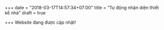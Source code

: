 +++
date = "2018-03-17T14:57:34+07:00"
title = "Tự động nhận diện thiết kế nhà"
draft = true

+++
Website đang được cập nhật!